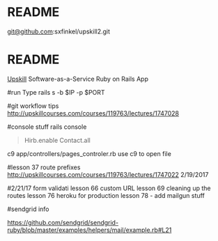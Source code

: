 # README

git@github.com:sxfinkel/upskill2.git

# README
[Upskill](http://upskillcourses.com) Software-as-a-Service Ruby on Rails App

#run
Type rails s -b $IP -p $PORT

#git workflow tips
http://upskillcourses.com/courses/119763/lectures/1747028

#console stuff
rails console
> Hirb.enable
> Contact.all


c9 app/controllers/pages_controler.rb use c9 to open file

#lesson 37 route prefixes
http://upskillcourses.com/courses/119763/lectures/1747022
2/19/2017

#2/21/17
form validati
lesson 66 custom URL
lesson 69 cleaning up the routes
lesson 76 heroku for production
lesson 78 - add mailgun stuff

#sendgrid info

https://github.com/sendgrid/sendgrid-ruby/blob/master/examples/helpers/mail/example.rb#L21
